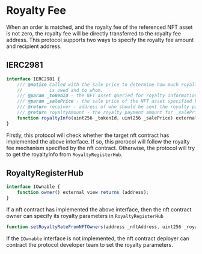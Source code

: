 # Royalty Fee

When an order is matched, and the royalty fee of the referenced NFT asset is not zero, the royalty fee will be directly transferred to the royalty fee address. This protocol supports two ways to specify the royalty fee amount and recipient address.

## IERC2981

```js
interface IERC2981 {
    /// @notice Called with the sale price to determine how much royalty
    //          is owed and to whom.
    /// @param _tokenId - the NFT asset queried for royalty information
    /// @param _salePrice - the sale price of the NFT asset specified by _tokenId
    /// @return receiver - address of who should be sent the royalty payment
    /// @return royaltyAmount - the royalty payment amount for _salePrice
    function royaltyInfo(uint256 _tokenId, uint256 _salePrice) external view returns (address receiver, uint256 royaltyAmount);
}
```

Firstly, this protocol will check whether the target nft contract has implemented the above interface. If so, this prorocol will follow the royalty fee mechanism specified by the nft contract. Otherwise, the protocol will try to get the royaltyInfo from `RoyaltyRegisterHub`.

## RoyaltyRegisterHub

```js
interface IOwnable {
    function owner() external view returns (address);
}
```

If a nft contract has implemented the above interface, then the nft contract owner can specify its royalty parameters in `RoyaltyRegisterHub`

```js
function setRoyaltyRateFromNFTOwners(address _nftAddress, uint256 _royaltyRate, address _receiver) public returns (bool)
```

If the `IOwnable` interface is not implemented, the nft contract deployer can contract the protocol developer team to set the royalty parameters.
